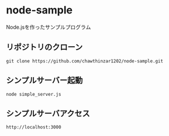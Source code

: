 # node-sample
Node.jsを作ったサンプルプログラム


## リポジトリのクローン
`git clone https://github.com/chawthinzar1202/node-sample.git`

## シンプルサーバー起動
`node simple_server.js`

## シンプルサーバアクセス
`http://localhost:3000`